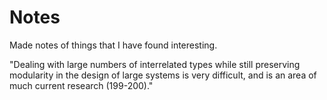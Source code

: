 # Notes

Made notes of things that I have found interesting.

"Dealing with large numbers of interrelated types while still preserving modularity in the design of large systems is very difficult, and is an area of much current research (199-200)."
